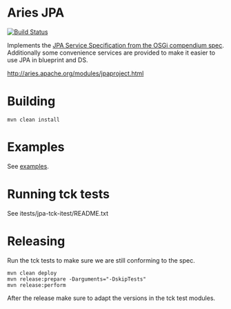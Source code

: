 # Aries JPA

[![Build Status](https://builds.apache.org/buildStatus/icon?job=Aries-JPA-Trunk-JDK8-Deploy)](https://builds.apache.org/job/Aries-JPA-Trunk-JDK8-Deploy/)

Implements the [JPA Service Specification from the OSGi compendium spec](https://osgi.org/specification/osgi.cmpn/7.0.0/service.jpa.html). Additionally some convenience
services are provided to make it easier to use JPA in blueprint and DS.

http://aries.apache.org/modules/jpaproject.html

# Building

    mvn clean install

# Examples

See [examples](examples).

# Running tck tests

See itests/jpa-tck-itest/README.txt

# Releasing

Run the tck tests to make sure we are still conforming to the spec.

    mvn clean deploy
    mvn release:prepare -Darguments="-DskipTests"
    mvn release:perform

After the release make sure to adapt the versions in the tck test modules.
 

